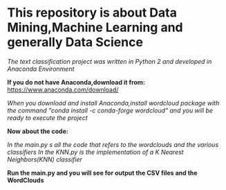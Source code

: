 # This repository is about Data Mining,Machine Learning and generally Data Science

*The text classification project was written in Python 2 and developed in Anaconda Environment*

**If you do not have Anaconda,download it from:** https://www.anaconda.com/download/

*When you download and install Anaconda,install wordcloud package with the command 
"conda install -c conda-forge wordcloud" and you will be ready to execute the project*

**Now about the code:**

  *In the main.py s all the code that refers to the wordclouds and the various classifiers*
  *In the KNN.py is the implementation of a K Nearest Neighbors(KNN) classifier*

**Run the main.py and you will see for output the CSV files and the WordClouds**
